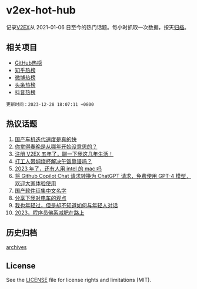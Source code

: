 # v2ex-hot-hub

 记录[V2EX](https://www.v2ex.com/)从 2021-01-06 日至今的热门话题。每小时抓取一次数据，按天[归档](archives)。
 
 ## 相关项目

- [GitHub热榜](https://github.com/snaildev/github-hot-hub)
- [知乎热榜](https://github.com/snaildev/zhihu-hot-hub)
- [微博热榜](https://github.com/snaildev/weibo-hot-hub)
- [头条热榜](https://github.com/snaildev/toutiao-hot-hub)
- [抖音热榜](https://github.com/snaildev/douyin-hot-hub)


 `更新时间：2023-12-28 18:07:11 +0800`

## 热议话题

1. [国产车机迭代速度是真的快](https://www.v2ex.com/t/1004012)
1. [你觉得春晚是从哪年开始没意思的？](https://www.v2ex.com/t/1003908)
1. [注册 V2EX 五年了，聊一下我这几年生活！](https://www.v2ex.com/t/1004101)
1. [打工人带焖烧杯解决午饭靠谱吗？](https://www.v2ex.com/t/1003998)
1. [2023 年了，还有人用 intel 的 mac 吗](https://www.v2ex.com/t/1003922)
1. [将 Github Copilot Chat 请求转换为 ChatGPT 请求，免费使用 GPT-4 模型，欢迎大家体验使用](https://www.v2ex.com/t/1004009)
1. [国产软件征集中文名字](https://www.v2ex.com/t/1004053)
1. [分享下我对电车的观点](https://www.v2ex.com/t/1004059)
1. [我也年轻过，但是却不知道如何与年轻人对话](https://www.v2ex.com/t/1004081)
1. [2023，程序员佛系减肥在路上](https://www.v2ex.com/t/1003992)

## 历史归档

[archives](archives)

## License

See the [LICENSE](LICENSE) file for license rights and limitations (MIT).
